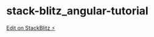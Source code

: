 # stack-blitz_angular-tutorial

[Edit on StackBlitz ⚡️](https://stackblitz.com/edit/angular-ivy-bh1jgq)